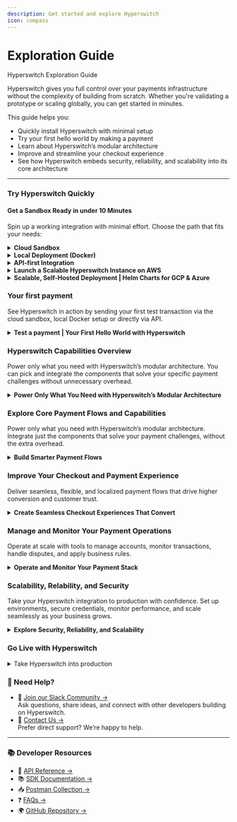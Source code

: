 ```yaml
---
description: Get started and explore Hyperswitch
icon: compass
---
```


# Exploration Guide

Hyperswitch Exploration Guide

Hyperswitch gives you full control over your payments infrastructure without the complexity of building from scratch. Whether you're validating a prototype or scaling globally, you can get started in minutes.

This guide helps you:

* Quickly install Hyperswitch with minimal setup
* Try your first hello world by making a payment
* Learn about Hyperswitch’s modular architecture
* Improve and streamline your checkout experience
* See how Hyperswitch embeds security, reliability, and scalability into its core architecture

***

### Try Hyperswitch Quickly

#### Get a Sandbox Ready in under 10 Minutes

Spin up a working integration with minimal effort. Choose the path that fits your needs:

<details>

<summary><strong>Cloud Sandbox</strong></summary>

[Try Hyperswitch →](account-setup/using-hyperswitch-control-center.md)\
Launch a ready-to-use Control Center test environment. No setup required, just log in and run your first transaction.&#x20;

</details>

<details>

<summary> <strong>Local Deployment (Docker)</strong></summary>

[Set up Docker Locally →](overview/unified-local-setup-using-docker.md)\
Perfect for developers who want local control and flexibility. You'll launch a ready-to-use Control Center environment.

</details>

<details>

<summary><strong>API-first Integration</strong></summary>

[API Reference →](overview/local-setup-using-individual-components/backend/try-out-apis.md)\
[Use Postman Collection →](account-setup/using-postman.md)\
Build a custom backend integration from scratch.

> ⚠️ To authenticate API requests, you’ll need a username and password from either:\
> • the [Cloud Sandbox](https://app.hyperswitch.io)\
> • or your [Docker setup](https://docs.hyperswitch.io/hyperswitch-open-source/docker/local-setup)

</details>

<details>

<summary> <strong>Launch a Scalable Hyperswitch Instance on AWS</strong></summary>

&#x20;[AWS Deployment →](deploy-hyperswitch-on-aws/)

Launch Hyperswitch on your own AWS infrastructure with our step-by-step deployment guide. Ideal for teams looking for flexibility, control, and production-ready scalability.

</details>

<details>

<summary><strong>Scalable, Self-Hosted Deployment |  Helm Charts  for GCP &#x26; Azure</strong></summary>

[Deploy on GCP or Azure →](deploy-on-kubernetes-using-helm/deploy-on-gcp-using-helm-charts.md)

Install Hyperswitch on your cloud infrastructure using Helm charts for Kubernetes. This method gives you full control over your environment and is ideal for teams deploying on GCP, Azure, or any Kubernetes-compatible platform.

</details>

### Your first payment&#x20;

See Hyperswitch in action by sending your first test transaction via the cloud sandbox, local Docker setup or directly via API.

<details>

<summary><strong>Test a payment |  Your First Hello World with Hyperswitch</strong><a href="https://docs.hyperswitch.io/hyperswitch-open-source/account-setup/test-a-payment"> </a></summary>

[Control Center](account-setup/test-a-payment.md) | Accessible through cloud sandbox or Docker

[API ](account-setup/using-postman.md) | Accessible through the Postman Collection

[Learn how the SDK, control center and backend work together](overview/local-setup-using-individual-components/)

</details>

### Hyperswitch Capabilities Overview

Power only what you need with Hyperswitch’s modular architecture. You can pick and integrate the components that solve your specific payment challenges without unnecessary overhead.

<details>

<summary><strong>Power Only What You Need with Hyperswitch’s Modular Architecture</strong></summary>

[Intelligent Routing →](https://docs.hyperswitch.io/about-hyperswitch/payments-modules/intelligent-routing)

Dynamically route transactions based on geography, cost, or success rate to reduce failures and fees.

[Revenue Recovery →](https://docs.hyperswitch.io/about-hyperswitch/payments-modules/revenue-recovery)

Recover failed payments using machine learning–based retry logic that adapts to card network behavior.

[Vault (Tokenization) →](https://docs.hyperswitch.io/about-hyperswitch/payments-modules/vault)

Securely store and reuse payment credentials across providers — ideal for subscriptions and saved cards.

[Cost Observability →](https://docs.hyperswitch.io/about-hyperswitch/payments-modules/ai-powered-cost-observability)

Gain real-time visibility into your processing costs and optimize spend across processors.

[Reconciliation →](https://docs.hyperswitch.io/about-hyperswitch/payments-modules/reconciliation)

Automatically match transaction data across banks, PSPs, and internal systems to reduce manual effort.

[3DS Decision Manager →](https://docs.hyperswitch.io/about-hyperswitch/payments-modules/3ds-decision-manager)

Apply 3DS only when necessary, minimizing friction while keeping fraud under control.

[Payment Orchestration →](https://docs.hyperswitch.io/about-hyperswitch/payments-modules/split-payments)

Automate disbursements to vendors or sellers with rule-based routing logic.

</details>

### Explore Core Payment Flows and Capabilities

Power only what you need with Hyperswitch’s modular architecture. Integrate just the components that solve your payment challenges, without the extra overhead.

<details>

<summary><strong>Build Smarter Payment Flows</strong></summary>

[Payment Orchestration →](../explore-hyperswitch/payment-orchestration/)

Automate and optimize how payments are routed, authorized, and split across providers with Hyperswitch’s flexible payment orchestration engine.

[Tokenization and Card Vault → ](../about-hyperswitch/payments-modules/vault/)

Securely store and reuse customer payment credentials across processors to reduce friction and improve retention.&#x20;

[Get Started with Hyperswitch's Vault](https://deepwiki.com/search/how-do-i-setup-the-vault_f3aed139-6118-40aa-a066-55b9b90d6775).&#x20;

[Routing →](../explore-hyperswitch/payment-orchestration/smart-router/)

Control how transactions flow across payment providers with configurable routing logic and fallback options

[Intelligent Routing →](../about-hyperswitch/payments-modules/intelligent-routing.md)

Automatically route transactions based on geography, success rate, or cost to maximize authorization rates.[ ](../about-hyperswitch/payments-modules/vault/)

[Smart Retries →](../about-hyperswitch/payments-modules/revenue-recovery.md)

Recover failed payments using ML-driven retry strategies optimized for timing, issuer behavior, and card type.

[Payouts → ](../explore-hyperswitch/payment-orchestration/payouts/)

Easily manage and automate disbursements to sellers, vendors, or partners with flexible payout logic.&#x20;

[Subscriptions → ](../explore-hyperswitch/payment-orchestration/subscriptions/)

Handle recurring payments seamlessly with built-in support for subscription billing and invoicing.

[Split Payments →](../explore-hyperswitch/payment-orchestration/split-payments/)

Divide transactions between multiple parties or accounts with precision and control.

</details>

### Improve Your Checkout and Payment Experience

Deliver seamless, flexible, and localized payment flows that drive higher conversion and customer trust.

<details>

<summary><strong>Create Seamless Checkout Experiences That Convert</strong></summary>

[Customizable Checkout SDK (Web) →](https://docs.hyperswitch.io/explore-hyperswitch/merchant-controls/integration-guide/web)\
Embed a native, responsive checkout experience into your website with full control over styling and flow.

[Click to Pay →](https://docs.hyperswitch.io/explore-hyperswitch/payment-flows-and-management/quickstart/payment-methods-setup/wallets)\
Enable frictionless, one-click payments for returning users using wallets and saved cards.

&#x20;[Payment Methods Management →](https://docs.hyperswitch.io/explore-hyperswitch/payment-flows-and-management/quickstart/payment-methods-setup)\
Dynamically configure and prioritize payment methods based on geography, currency, and user preference.

[Alternate Payment Methods (APMs) →](https://docs.hyperswitch.io/explore-hyperswitch/payment-flows-and-management/quickstart/payment-methods-setup)\
Offer support for UPI, wallets, and local payment options to meet your customers where they are.

&#x20;[Integration Guide Overview →](https://docs.hyperswitch.io/explore-hyperswitch/merchant-controls/integration-guide)\
Explore the full set of tools and options to deliver a branded and consistent payment experience across platforms.

</details>

### Manage and Monitor Your Payment Operations

Operate at scale with tools to manage accounts, monitor transactions, handle disputes, and apply business rules.

<details>

<summary><strong>Operate and Monitor Your Payment Stack</strong></summary>

[Manage Accounts and Profiles →](https://docs.hyperswitch.io/explore-hyperswitch/account-management/multi-tenancy-with-hyperswitch)\
Create, manage, and operate across multiple merchant accounts and profiles with full multi-tenancy support.

[Analytics and Operations →](https://docs.hyperswitch.io/explore-hyperswitch/account-management/analytics-and-operations)\
Gain real-time visibility into transaction performance, routing behavior, and operational metrics.

[Disputes and Chargebacks →](https://docs.hyperswitch.io/explore-hyperswitch/payment-flows-and-management/disputes-and-chargebacks)\
Monitor, respond to, and manage disputes or chargebacks from a centralized operations interface.

[Surcharge Management →](https://docs.hyperswitch.io/explore-hyperswitch/payment-flows-and-management/surcharge)\
Apply dynamic surcharges or convenience fees based on card type, geography, or business logic.

&#x20;[Full Operations Overview →](https://docs.hyperswitch.io/explore-hyperswitch/account-management)\
Explore the complete set of tools available for scaling your payment operations with confidence.

</details>

### Scalability, Relability, and Security

Take your Hyperswitch integration to production with confidence.  Set up environments, secure credentials, monitor performance, and scale seamlessly as your business grows.

<details>

<summary><strong>Explore Security, Reliability, and Scalability</strong></summary>

Build with confidence on an architecture designed for compliance, low-latency scaling, and enterprise-grade uptime.

[Security and Compliance →](https://docs.hyperswitch.io/explore-hyperswitch/overview/security)\
Protect sensitive data and meet global compliance standards like PCI DSS with secure-by-default components.

[Latency →](https://docs.hyperswitch.io/learn-more/hyperswitch-architecture/a-payments-switch-with-virtually-zero-overhead)\
Scale effortlessly with a stateless architecture designed to handle high-throughput payment workloads with near-zero overhead.

Here's how [Hyperswitch handles horizontal scaling under high throughput](https://deepwiki.com/search/how-does-hyperswitch-handle-ho_8bba708f-e768-465c-8e24-953f7a60da72#1)

&#x20;[Reliability →](https://docs.hyperswitch.io/learn-more/hyperswitch-architecture)\
Achieve consistent uptime and resiliency through modular design and built-in fault tolerance.

Here's how [Hyperswitch handles idempotency and message ordering](https://deepwiki.com/search/what-guarantees-does-the-syste_1bc51ad9-d897-4d9a-bce6-7d0a19cf00c4#1).

</details>

### Go Live with Hyperswitch

<details>

<summary>Take Hyperswitch into production</summary>

&#x20;[How to Go Live with Hyperswitch →](https://docs.hyperswitch.io/check-list-for-production/going-live)\
Follow our go-live checklist to launch with confidence — covering setup, credentials, security, and monitoring.

</details>

### 🙋 Need Help?

* 💬 [Join our Slack Community →](https://join.slack.com/t/hyperswitch/shared_invite/zt-1y6kp2mwb-GqJqD4RwJkN4zN1IvYrW0Q)\
  Ask questions, share ideas, and connect with other developers building on Hyperswitch.
* 📩 [Contact Us →](https://www.hyperswitch.io/contact)\
  Prefer direct support? We’re happy to help.

***

### 📚 Developer Resources

* 📘 [API Reference →](https://docs.hyperswitch.io/api-reference/introduction)
* 📚 [SDK Documentation →](https://docs.hyperswitch.io/sdk-reference/introduction)
* 📥 [Postman Collection →](https://docs.hyperswitch.io/hyperswitch-open-source/exploration-guide#use-postman)
* ❓ [FAQs →](https://docs.hyperswitch.io/faqs)
* 🌍 [GitHub Repository →](https://github.com/juspay/hyperswitch)
